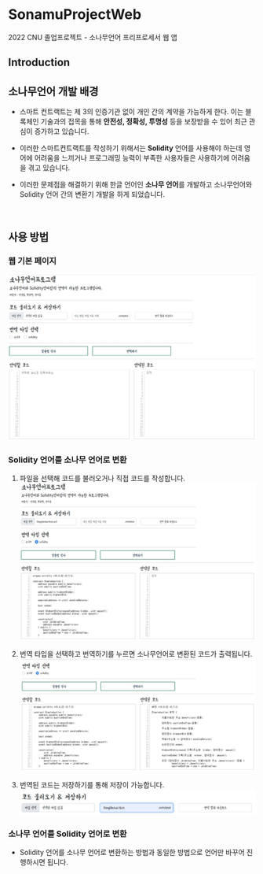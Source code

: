 # SonamuProjectWeb
2022 CNU 졸업프로젝트 - 소나무언어 프리프로세서 웹 앱

## Introduction

## 소나무언어 개발 배경
- 스마트 컨트랙트는 제 3의 인증기관 없이 개인 간의 계약을 가능하게 한다. 이는 블록체인 기술과의 접목을 통해 **안전성, 정확성, 투명성** 등을 보장받을 수 있어 최근 관심이 증가하고 있습니다.

- 이러한 스마트컨트랙트를 작성하기 위해서는 **Solidity** 언어를 사용해야 하는데 영어에 어려움을 느끼거나 프로그래밍 능력이 부족한 사용자들은 사용하기에 어려움을 겪고 있습니다.

- 이러한 문제점을 해결하기 위해 한글 언어인 **소나무 언어**를 개발하고 소나무언어와 Solidity 언어 간의 변환기 개발을 하게 되었습니다.

<br>

## 사용 방법

### 웹 기본 페이지  

![Desktop View](/src/main/resources/img/1.JPG)

### Solidity 언어를 소나무 언어로 변환 

1. 파일을 선택해 코드를 불러오거나 직접 코드를 작성합니다.  
![Desktop View](/src/main/resources/img/2.JPG)

1. 번역 타입을 선택하고 번역하기를 누르면 소나무언어로 변환된 코드가 출력됩니다.  
![Desktop View](/src/main/resources/img/3.JPG)

1. 번역된 코드는 저장하기를 통해 저장이 가능합니다.  
![Desktop View](/src/main/resources/img/4.JPG)

### 소나무 언어를 Solidity 언어로 변환

- Solidity 언어를 소나무 언어로 변환하는 방법과 동일한 방법으로 언어만 바꾸어 진행하시면 됩니다.